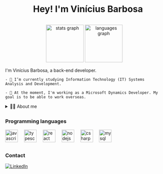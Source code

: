 <!--título-->
<div id="user-content-toc">
  <ul align="center">
    <summary><h1 style="display: inline-block">Hey! I'm Vinícius Barbosa</h1></summary>
</div>

<!-- GithubStats -->
  <div align="center">
    <img src="https://github-readme-stats.vercel.app/api?username=thatsvinnie&hide_title=false&hide_rank=false&show_icons=true&include_all_commits=true&count_private=true&disable_animations=false&theme=dark&locale=en&hide_border=false&order=1" height="120" alt="stats graph"  />
    <img src="https://github-readme-stats.vercel.app/api/top-langs?username=thatsvinnie&locale=en&hide_title=false&layout=compact&card_width=320&theme=dark&hide_border=false&order=2" height="120" alt="languages graph"  />
  </div>
    
  <!-- Presentation -->
  <p>
    I'm Vinícius Barbosa, a back-end developer.

    - 🌱 I’m currently studying Information Technology (IT) Systems Analysis and Development.

    - 🔭 At the moment, I'm working as a Microsoft Dynamics Developer. My goal is to be able to work overseas.

  </p>

  <!-- Dropdown -->
  <details>
    <summary>👨‍💻 About me</summary>

    - 💬 I'm 22 years old, currently living in Brazil. I have fluency in English, B2 Cambrigde Level.
    - ⚙ I have experience with JS, Node.JS, C#, MYSQL and Microsoft Dynamics.

  </details>

##

  <!-- Skills: Programming Languages -->
  <div align="left">
    <h3>Programming languages</h3>
    <img src="https://cdn.jsdelivr.net/gh/devicons/devicon/icons/javascript/javascript-original.svg" height="40" alt="javascript logo"  />
    <img width="12" />
    <img src="https://cdn.jsdelivr.net/gh/devicons/devicon/icons/typescript/typescript-original.svg" height="40" alt="typescript logo"  />
    <img width="12" />
    <img src="https://cdn.jsdelivr.net/gh/devicons/devicon/icons/react/react-original.svg" height="40" alt="react logo"  />
    <img width="12" />
    <img src="https://cdn.jsdelivr.net/gh/devicons/devicon/icons/nodejs/nodejs-original.svg" height="40" alt="nodejs logo"  />
    <img width="12" />
    <img src="https://cdn.jsdelivr.net/gh/devicons/devicon/icons/csharp/csharp-original.svg" height="40" alt="csharp logo"  />
    <img width="12" />
    <img src="https://skillicons.dev/icons?i=mysql" height="40" alt="mysql logo"  />
  </div>

##
  <h3>Contact</h3>
  
  <!-- Links -->
  [![LinkedIn](https://img.shields.io/badge/LinkedIn-0077B5?style=for-the-badge&logo=linkedin&logoColor=white)](https://www.linkedin.com/in/vinícius-barbosa-b73851180//)
